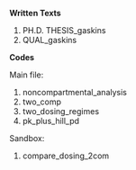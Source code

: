 

**Written Texts**
1. PH.D. THESIS_gaskins
2. QUAL_gaskins

**Codes**

Main file:
1. noncompartmental_analysis
2. two_comp
3. two_dosing_regimes
4. pk_plus_hill_pd

Sandbox:
1. compare_dosing_2com
